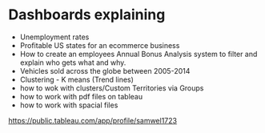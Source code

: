 # Dashboards explaining 
- Unemployment rates
- Profitable US states for an ecommerce business
- How to create an employees Annual Bonus Analysis system to filter and explain who gets what and why.
- Vehicles sold across the globe between 2005-2014
- Clustering - K means (Trend lines)
- how to wok with clusters/Custom Territories via Groups
- how to work with pdf files on tableau
- how to work with spacial files

https://public.tableau.com/app/profile/samwel1723

